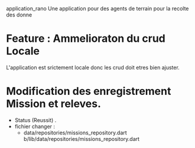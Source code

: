 application_rano
Une application pour des agents de terrain pour la recolte des donne

# Feature : Ammelioraton du crud Locale
L'application est srictement locale donc
les crud doit etres bien ajuster.

# Modification des enregistrement Mission et releves.
  - Status (Reussit) .
  - fichier changer : 
    - data/repositories/missions_repository.dart b/lib/data/repositories/missions_repository.dart

